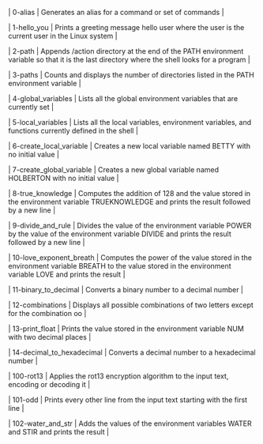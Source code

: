 | 0-alias | Generates an alias for a command or set of commands |

| 1-hello_you | Prints a greeting message hello user where the user is the current user in the Linux system |

| 2-path | Appends /action directory at the end of the PATH environment variable so that it is the last directory where the shell looks for a program |

| 3-paths | Counts and displays the number of directories listed in the PATH environment variable |

| 4-global_variables | Lists all the global environment variables that are currently set |

| 5-local_variables | Lists all the local variables, environment variables, and functions currently defined in the shell |

| 6-create_local_variable | Creates a new local variable named BETTY with no initial value |

| 7-create_global_variable | Creates a new global variable named HOLBERTON with no initial value |

| 8-true_knowledge | Computes the addition of 128 and the value stored in the environment variable TRUEKNOWLEDGE and prints the result followed by a new line |

| 9-divide_and_rule | Divides the value of the environment variable POWER by the value of the environment variable DIVIDE and prints the result followed by a new line |

| 10-love_exponent_breath | Computes the power of the value stored in the environment variable BREATH to the value stored in the environment variable LOVE and prints the result |

| 11-binary_to_decimal | Converts a binary number to a decimal number |

| 12-combinations | Displays all possible combinations of two letters except for the combination oo |

| 13-print_float | Prints the value stored in the environment variable NUM with two decimal places |

| 14-decimal_to_hexadecimal | Converts a decimal number to a hexadecimal number |

| 100-rot13 | Applies the rot13 encryption algorithm to the input text, encoding or decoding it |

| 101-odd | Prints every other line from the input text starting with the first line |

| 102-water_and_str | Adds the values of the environment variables WATER and STIR and prints the result |
